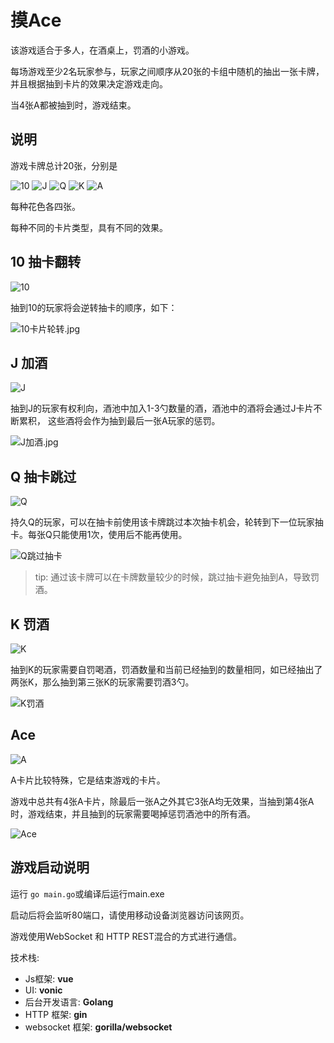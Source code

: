 # 摸Ace


该游戏适合于多人，在酒桌上，罚酒的小游戏。

每场游戏至少2名玩家参与，玩家之间顺序从20张的卡组中随机的抽出一张卡牌，并且根据抽到卡片的效果决定游戏走向。

当4张A都被抽到时，游戏结束。

## 说明

游戏卡牌总计20张，分别是

![10](static/resource/10C.png)
![J](static/resource/JH.png)
![Q](static/resource/QS.png)
![K](static/resource/KD.png)
![A](static/resource/AC.png)

每种花色各四张。

每种不同的卡片类型，具有不同的效果。

## 10 抽卡翻转

![10](static/resource/10C.png)

抽到10的玩家将会逆转抽卡的顺序，如下：

![10卡片轮转.jpg](static/resource/desp/10卡片轮转.jpg)

## J 加酒

![J](static/resource/JH.png)

抽到J的玩家有权利向，酒池中加入1-3勺数量的酒，酒池中的酒将会通过J卡片不断累积，
这些酒将会作为抽到最后一张A玩家的惩罚。

![J加酒.jpg](static/resource/desp/J加酒.jpg)


## Q 抽卡跳过

![Q](static/resource/QS.png)

持久Q的玩家，可以在抽卡前使用该卡牌跳过本次抽卡机会，轮转到下一位玩家抽卡。每张Q只能使用1次，使用后不能再使用。

![Q跳过抽卡](static/resource/desp/Q跳过抽卡.jpg)

> tip: 通过该卡牌可以在卡牌数量较少的时候，跳过抽卡避免抽到A，导致罚酒。

## K 罚酒

![K](static/resource/KD.png)

抽到K的玩家需要自罚喝酒，罚酒数量和当前已经抽到的数量相同，如已经抽出了两张K，那么抽到第三张K的玩家需要罚酒3勺。

![K罚酒](static/resource/desp/K罚酒.jpg)


## Ace

![A](static/resource/AC.png)

A卡片比较特殊，它是结束游戏的卡片。

游戏中总共有4张A卡片，除最后一张A之外其它3张A均无效果，当抽到第4张A时，游戏结束，并且抽到的玩家需要喝掉惩罚酒池中的所有酒。

![Ace](static/resource/desp/Ace.jpg)



## 游戏启动说明

运行 `go main.go`或编译后运行main.exe

启动后将会监听80端口，请使用移动设备浏览器访问该网页。

游戏使用WebSocket 和  HTTP REST混合的方式进行通信。

技术栈:

- Js框架: **vue**
- UI: **vonic**
- 后台开发语言: **Golang**
- HTTP 框架: **gin**
- websocket 框架: **gorilla/websocket**
